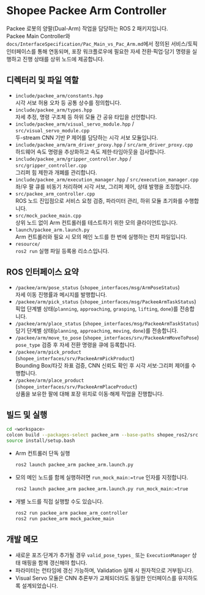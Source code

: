 # Shopee Packee Arm Controller

Packee 로봇의 양팔(Dual-Arm) 작업을 담당하는 ROS 2 패키지입니다.  
Packee Main Controller와 `docs/InterfaceSpecification/Pac_Main_vs_Pac_Arm.md`에서 정의된
서비스/토픽 인터페이스를 통해 연동되며, 포장 워크플로우에 필요한 자세 전환·픽업·담기
명령을 실행하고 진행 상태를 상위 노드에 제공합니다.

## 디렉터리 및 파일 역할
- `include/packee_arm/constants.hpp`  
  시각 서보 허용 오차 등 공통 상수를 정의합니다.
- `include/packee_arm/types.hpp`  
  자세 추정, 명령 구조체 등 하위 모듈 간 공유 타입을 선언합니다.
- `include/packee_arm/visual_servo_module.hpp` / `src/visual_servo_module.cpp`  
  두-stream CNN 기반 P 제어를 담당하는 시각 서보 모듈입니다.
- `include/packee_arm/arm_driver_proxy.hpp` / `src/arm_driver_proxy.cpp`  
  하드웨어 속도 명령을 추상화하고 속도 제한·타임아웃을 검사합니다.
- `include/packee_arm/gripper_controller.hpp` / `src/gripper_controller.cpp`  
  그리퍼 힘 제한과 개폐를 관리합니다.
- `include/packee_arm/execution_manager.hpp` / `src/execution_manager.cpp`  
  좌/우 팔 큐를 비동기 처리하며 시각 서보, 그리퍼 제어, 상태 발행을 조정합니다.
- `src/packee_arm_controller.cpp`  
  ROS 노드 진입점으로 서비스 요청 검증, 파라미터 관리, 하위 모듈 초기화를 수행합니다.
- `src/mock_packee_main.cpp`  
  상위 노드 없이 Arm 컨트롤러를 테스트하기 위한 모의 클라이언트입니다.
- `launch/packee_arm.launch.py`  
  Arm 컨트롤러와 필요 시 모의 메인 노드를 한 번에 실행하는 런치 파일입니다.
- `resource/`  
  `ros2 run` 실행 파일 등록용 리소스입니다.

## ROS 인터페이스 요약
- `/packee/arm/pose_status` (`shopee_interfaces/msg/ArmPoseStatus`)  
  자세 이동 진행률과 메시지를 발행합니다.
- `/packee/arm/pick_status` (`shopee_interfaces/msg/PackeeArmTaskStatus`)  
  픽업 단계별 상태(`planning`, `approaching`, `grasping`, `lifting`, `done`)를 전송합니다.
- `/packee/arm/place_status` (`shopee_interfaces/msg/PackeeArmTaskStatus`)  
  담기 단계별 상태(`planning`, `approaching`, `moving`, `done`)를 전송합니다.
- `/packee/arm/move_to_pose` (`shopee_interfaces/srv/PackeeArmMoveToPose`)  
  `pose_type` 검증 후 자세 전환 명령을 큐에 등록합니다.
- `/packee/arm/pick_product` (`shopee_interfaces/srv/PackeeArmPickProduct`)  
  Bounding Box/타깃 좌표 검증, CNN 신뢰도 확인 후 시각 서보·그리퍼 제어를 수행합니다.
- `/packee/arm/place_product` (`shopee_interfaces/srv/PackeeArmPlaceProduct`)  
  상품을 보유한 팔에 대해 포장 위치로 이동·해제 작업을 진행합니다.

## 빌드 및 실행
```bash
cd <workspace>
colcon build --packages-select packee_arm --base-paths shopee_ros2/src
source install/setup.bash
```

- Arm 컨트롤러 단독 실행
  ```bash
  ros2 launch packee_arm packee_arm.launch.py
  ```

- 모의 메인 노드를 함께 실행하려면 `run_mock_main:=true` 인자를 지정합니다.
  ```bash
  ros2 launch packee_arm packee_arm.launch.py run_mock_main:=true
  ```

- 개별 노드를 직접 실행할 수도 있습니다.
  ```bash
  ros2 run packee_arm packee_arm_controller
  ros2 run packee_arm mock_packee_main
  ```

## 개발 메모
- 새로운 포즈·단계가 추가될 경우 `valid_pose_types_` 또는 `ExecutionManager` 상태 매핑을 함께
  갱신해야 합니다.
- 파라미터는 런타임에 갱신 가능하며, Validation 실패 시 원자적으로 거부됩니다.
- Visual Servo 모듈은 CNN 추론부가 교체되더라도 동일한 인터페이스를 유지하도록 설계되었습니다.
